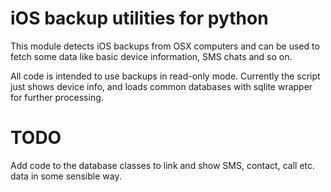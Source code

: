 
iOS backup utilities for python
===============================

This module detects iOS backups from OSX computers and can be used to fetch
some data like basic device information, SMS chats and so on.

All code is intended to use backups in read-only mode. Currently the script
just shows device info, and loads common databases with sqlite wrapper for
further processing.

TODO
====

Add code to the database classes to link and show SMS, contact, call etc. data
in some sensible way.


